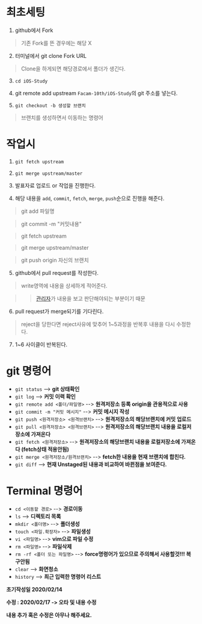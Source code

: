 # 최초세팅

1. github에서 Fork
> 기존 Fork를 뜬 경우에는 해당 X

2. 터미널에서 git clone Fork URL
> Clone을 하게되면 해당경로에서 폴더가 생긴다.

3. `cd iOS-Study`

4. git remote add upstream `Facam-10th/iOS-Study`의 git 주소를 넣는다.

5. `git checkout -b 생성할 브랜치`
> 브랜치를 생성하면서 이동하는 명령어 

# 작업시

1. `git fetch upstream`

2. `git merge upstream/master`

3. 발표자료 업로드 or 작업을 진행한다.

4. 해당 내용을 `add`, `commit`, `fetch`, `merge`, `push`순으로 진행을 해준다.

> git add 파일명

> git commit -m "커밋내용"

> git fetch upstream

> git merge upstream/master

> git push origin 자신의 브랜치

5. github에서 pull request를 작성한다.

> write영역에 내용을 상세하게 적어준다.

>> [관리자](https://github.com/cskime)가 내용을 보고 판단해야되는 부분이기 때문

6. pull request가 merge되기를 기다린다.

> reject을 당한다면 reject사유에 맞추어 1~5과정을 반복후 내용을 다시 수정한다.

7. 1~6 사이클이 반복된다.

# git 명령어

- `git status` --> **git 상태확인**
- `git log` --> **커밋 이력 확인**
- `git remote add <폴더/파일명>` --> **원격저장소 등록 origin을 관용적으로 사용**
- `git commit -m "커밋 메시지"` --> **커밋 메시지 작성**
- `git push <원격저장소> <원격브랜치>` --> **원격저장소의 해당브랜치에 커밋 업로드**
- `git pull <원격저장소> <원격브랜치>` --> **원격저장소의 해당브랜치 내용을 로컬저장소에 가져온다**
- `git fetch <원격저장소>` --> **원격저장소의 해당브랜치 내용을 로컬저장소에 가져온다 (fetch상태 적용안됨)**
- `git merge <원격저장소/원격브랜치>` --> **fetch한 내용을 현재 브랜치에 합친다.**
- `git diff` --> **현재 Unstaged된 내용과 비교하여 바뀐점을 보여준다.**

# Terminal 명령어

- `cd <이동할 경로>` --> **경로이동**
- `ls` --> **디렉토리 목록**
- `mkdir <폴더명>` --> **폴더생성**
- `touch <파일.확장자>` --> **파일생성**
- `vi <파일명>` --> **vim으로 파일 수정**
- `rm <파일명>` --> **파일삭제**
-  `rm -rf <폴더 또는 파일명>` --> **force명령어가 있으므로 주의해서 사용할것!!! 복구안됨**
-  `clear` --> **화면청소**
-  `history` --> **최근 입력한 명령어 리스트**

**초기작성일 2020/02/14**

**수정 : 2020/02/17 -> 오타 및 내용 수정**

**내용 추가 혹은 수정은 아무나 해주세요.**

